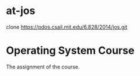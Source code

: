 # at-jos
clone https://pdos.csail.mit.edu/6.828/2014/jos.git

# Operating System Course

  The assignment of the course.
